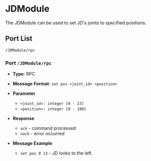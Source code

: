 # JDModule

The JDModule can be used to set JD's joints to specified positions.

## Port List

``/JDModule/rpc``

### Port ``/JDModule/rpc``

* **Type**: RPC
* **Message Format**: ``set pos <joint_id> <position>``
* **Parameter**

	* ``<joint_id>: integer [0 - 23]``  
	* ``<position>: integer [0 - 180]``
* **Response**
	* ``ack`` - command processed
	* ``nack`` - error occurred
* **Message Example**
	* ``set pos 0 13`` - JD looks to the left.
